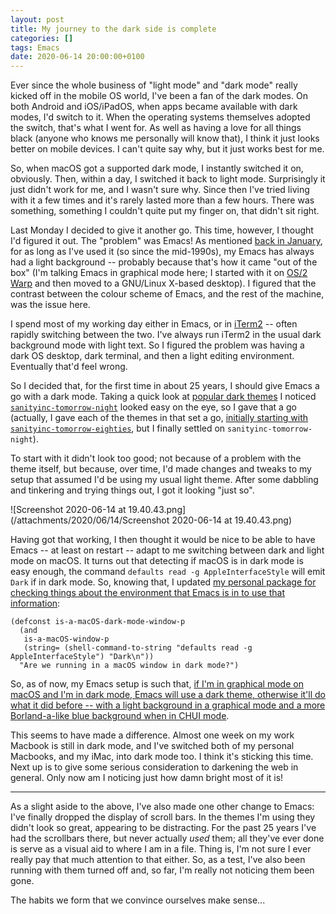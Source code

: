 ```yaml
---
layout: post
title: My journey to the dark side is complete
categories: []
tags: Emacs
date: 2020-06-14 20:00:00+0100
---
```


Ever since the whole business of "light mode" and "dark mode" really kicked
off in the mobile OS world, I've been a fan of the dark modes. On both
Android and iOS/iPadOS, when apps became available with dark modes, I'd
switch to it. When the operating systems themselves adopted the switch,
that's what I went for. As well as having a love for all things black
(anyone who knows me personally will know that), I think it just looks
better on mobile devices. I can't quite say why, but it just works best for
me.

So, when macOS got a supported dark mode, I instantly switched it on,
obviously. Then, within a day, I switched it back to light mode.
Surprisingly it just didn't work for me, and I wasn't sure why. Since then
I've tried living with it a few times and it's rarely lasted more than a few
hours. There was something, something I couldn't quite put my finger on,
that didn't sit right.

Last Monday I decided to give it another go. This time, however, I thought
I'd figured it out. The "problem" was Emacs! As mentioned [back in
January](/2020/01/11/where-i-live-and-work.html),
for as long as I've used it (so since the mid-1990s), my Emacs has always
had a light background -- probably because that's how it came "out of the
box" (I'm talking Emacs in graphical mode here; I started with it on [OS/2
Warp](https://en.wikipedia.org/wiki/OS/2#1994%E2%80%931996:_The_%22Warp%22_years)
and then moved to a GNU/Linux X-based desktop). I figured that the contrast
between the colour scheme of Emacs, and the rest of the machine, was the
issue here.

I spend most of my working day either in Emacs, or in
[iTerm2](https://www.iterm2.com/) -- often rapidly switching between the
two. I've always run iTerm2 in the usual dark background mode with light
text. So I figured the problem was having a dark OS desktop, dark terminal,
and then a light editing environment. Eventually that'd feel wrong.

So I decided that, for the first time in about 25 years, I should give Emacs
a go with a dark mode. Taking a quick look at [popular dark
themes](https://pawelbx.github.io/emacs-theme-gallery/) I noticed
[`sanityinc-tomorrow-night`](https://github.com/purcell/color-theme-sanityinc-tomorrow)
looked easy on the eye, so I gave that a go (actually, I gave each of the
themes in that set a go, [initially starting with
`sanityinc-tomorrow-eighties`](https://github.com/davep/.emacs.d/commit/07f1c4c4c8c0c476f1e5e34845a834956d2be0c4),
but I finally settled on `sanityinc-tomorrow-night`).

To start with it didn't look too good; not because of a problem with the
theme itself, but because, over time, I'd made changes and tweaks to my
setup that assumed I'd be using my usual light theme. After some dabbling
and tinkering and trying things out, I got it looking "just so".

![Screenshot 2020-06-14 at 19.40.43.png](/attachments/2020/06/14/Screenshot 2020-06-14 at 19.40.43.png)

Having got that working, I then thought it would be nice to be able to have
Emacs -- at least on restart -- adapt to me switching between dark and light
mode on macOS. It turns out that detecting if macOS is in dark mode is easy
enough, the command `defaults read -g AppleInterfaceStyle` will emit `Dark`
if in dark mode. So, knowing that, I updated [my personal package for
checking things about the environment that Emacs is in to use that
information](https://github.com/davep/is-a.el/blob/2b3eb99a213454536d789325f01477e3ce7eec87/is-a.el#L67-L70):

```elisp
(defconst is-a-macOS-dark-mode-window-p
  (and
   is-a-macOS-window-p
   (string= (shell-command-to-string "defaults read -g AppleInterfaceStyle") "Dark\n"))
  "Are we running in a macOS window in dark mode?")
```

So, as of now, my Emacs setup is such that, [if I'm in graphical mode on
macOS and I'm in dark mode, Emacs will use a dark theme, otherwise it'll do
what it did before -- with a light background in a graphical mode and a more
Borland-a-like blue background when in CHUI
mode](https://github.com/davep/.emacs.d/blob/f8389ac8f93b66c614ef82705929b86f01efc130/init.d/init-style.el#L15-L24).

This seems to have made a difference. Almost one week on my work Macbook is
still in dark mode, and I've switched both of my personal Macbooks, and my
iMac, into dark mode too. I think it's sticking this time. Next up is to
give some serious consideration to darkening the web in general. Only now am
I noticing just how damn bright most of it is!

---
As a slight aside to the above, I've also made one other change to Emacs:
I've finally dropped the display of scroll bars. In the themes I'm using
they didn't look so great, appearing to be distracting. For the past 25
years I've had the scrollbars there, but never actually *used* them; all
they've ever done is serve as a visual aid to where I am in a file. Thing
is, I'm not sure I ever really pay that much attention to that either. So,
as a test, I've also been running with them turned off and, so far, I'm
really not noticing them been gone.

The habits we form that we convince ourselves make sense...

[//]: # (2020-06-14-my-journey-to-the-dark-side-is-complete.md ends here)
